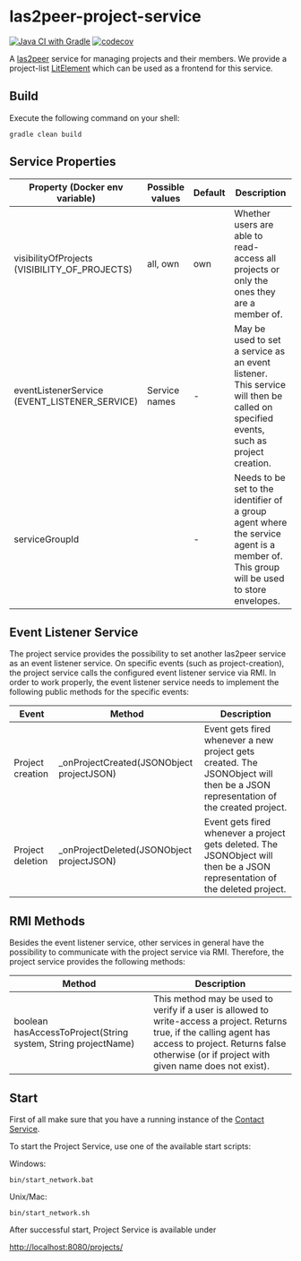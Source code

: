 # las2peer-project-service

[![Java CI with Gradle](https://github.com/rwth-acis/las2peer-project-service/actions/workflows/gradle.yml/badge.svg?branch=main)](https://github.com/rwth-acis/las2peer-project-service/actions/workflows/gradle.yml)
[![codecov](https://codecov.io/gh/rwth-acis/las2peer-project-service/branch/main/graph/badge.svg)](https://codecov.io/gh/rwth-acis/las2peer-project-service)

A [las2peer](https://github.com/rwth-acis/las2peer) service for managing projects and their members. We provide a project-list [LitElement](/frontend) which can be used as a frontend for this service.

Build
--------
Execute the following command on your shell:
```shell
gradle clean build 
```

Service Properties
--------

| Property (Docker env variable)                | Possible values | Default          | Description |
|-----------------------------------------------|-----------------|------------------|-------------|
| visibilityOfProjects (VISIBILITY_OF_PROJECTS) | all, own        | own              | Whether users are able to read-access all projects or only the ones they are a member of.|
| eventListenerService (EVENT_LISTENER_SERVICE) | Service names   | -                | May be used to set a service as an event listener. This service will then be called on specified events, such as project creation. |
| serviceGroupId | | - | Needs to be set to the identifier of a group agent where the service agent is a member of. This group will be used to store envelopes. |

Event Listener Service
--------
The project service provides the possibility to set another las2peer service as an event listener service.
On specific events (such as project-creation), the project service calls the configured event listener service via RMI.
In order to work properly, the event listener service needs to implement the following public methods for the specific events:

| Event             | Method                                    | Description |
|-------------------|-------------------------------------------|----|
| Project creation  | _onProjectCreated(JSONObject projectJSON) | Event gets fired whenever a new project gets created. The JSONObject will then be a JSON representation of the created project. |
| Project deletion  | _onProjectDeleted(JSONObject projectJSON) | Event gets fired whenever a project gets deleted. The JSONObject will then be a JSON representation of the deleted project. |

RMI Methods
--------
Besides the event listener service, other services in general have the possibility to communicate with the project service via RMI.
Therefore, the project service provides the following methods:

| Method                                         | Description |
|------------------------------------------------|-------------|
| boolean hasAccessToProject(String system, String projectName) | This method may be used to verify if a user is allowed to write-access a project. Returns true, if the calling agent has access to project. Returns false otherwise (or if project with given name does not exist). |


Start
--------

First of all make sure that you have a running instance of the [Contact Service](https://github.com/rwth-acis/las2peer-contact-service).

To start the Project Service, use one of the available start scripts:

Windows:

```shell
bin/start_network.bat
```

Unix/Mac:
```shell
bin/start_network.sh
```

After successful start, Project Service is available under

[http://localhost:8080/projects/](http://localhost:8080/projects/)
